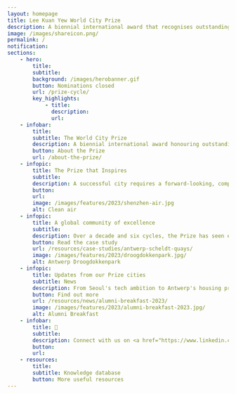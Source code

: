 ```yaml
---
layout: homepage
title: Lee Kuan Yew World City Prize
description: A biennial international award that recognises outstanding cities in tackling urban challenges to bring about a holistic & sustained urban transformation 
image: /images/shareicon.png/
permalink: /
notification: 
sections:
    - hero:
        title: 
        subtitle: 
        background: /images/herobanner.gif
        button: Nominations closed
        url: /prize-cycle/
        key_highlights:
            - title: 
              description: 
              url: 
    - infobar:    
        title: 
        subtitle: The World City Prize
        description: A biennial international award honouring outstanding cities in creating liveable, vibrant & sustainable urban communities. <br><br> <i>"Through the collective efforts of all cities around the world, we can aspire to learn from one another and truly make an impact in creating a better place for ourselves, and our future generations."</i> <br><br> Dr Cheong Koon Hean
        button: About the Prize
        url: /about-the-prize/
    - infopic:    
        title: The Prize that Inspires
        subtitle: 
        description: A successful city requires a forward-looking, comprehensive, and sustainable approach to urban challenges. Strong leadership, governance, and effective structures are crucial. The Prize has evolved to recognise cities as a whole, considering the complexity of development, stakeholder engagement, and measurable improvements in citizens' lives. The Prize provides a holistic assessment of a city, and one that inspires cities of distinction. 
        button: 
        url: 
        image: /images/features/2023/shenzhen-air.jpg
        alt: Clean air
    - infopic:    
        title: A global community of excellence 
        subtitle: 
        description: Over a decade and six cycles, the Prize has seen enthusiastic participation from diverse cities at various developmental stages. The six Laureates and 18 Special Mentions showcase transformative stories. These six Laureate cities highlight reinvention, progress-preservation balance, violence-to-innovation transformation, improved governance, and environmental stewardship for the highest quality of life. 
        button: Read the case study
        url: /resources/case-studies/antwerp-scheldt-quays/
        image: /images/features/2023/droogdokkenpark.jpg/
        alt: Antwerp Droogdokkenpark
    - infopic:    
        title: Updates from our Prize cities
        subtitle: News
        description: From Seoul's tech ambition to Antwerp's housing priorities, discover the insights that are driving changes in our Prize cities. 
        button: Find out more
        url: /resources/news/alumni-breakfast-2023/
        image: /images/features/2023/alumni-breakfast-2023.jpg/
        alt: Alumni Breakfast
    - infobar:
        title: 💬
        subtitle: 
        description: Connect with us on <a href="https://www.linkedin.com/in/leekuanyewworldcityprize/" style="color:#967942; text-decoration:underline;" target="_blank">LinkedIn</a>
        button: 
        url: 
    - resources:
        title: 
        subtitle: Knowledge database
        button: More useful resources
---
```

